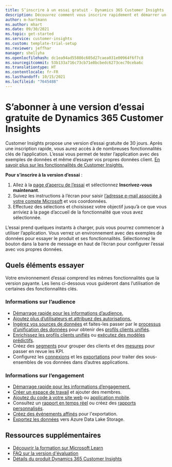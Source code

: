 ```yaml
---
title: S’inscrire à un essai gratuit - Dynamics 365 Customer Insights
description: Découvrez comment vous inscrire rapidement et démarrer un essai gratuit de Customer Insights. Explorez l’application et trouvez des ressources d’apprentissage supplémentaires.
author: m-hartmann
ms.author: mhart
ms.date: 09/30/2021
ms.topic: get-started
ms.service: customer-insights
ms.custom: template-trial-setup
ms.reviewer: jeffhar
manager: shellyha
ms.openlocfilehash: dc1ea94ad55886c605d27caea031e00964f6f7c8
ms.sourcegitcommit: 53b133a716c73cb71e8bcbedc6273cec70ceba6c
ms.translationtype: HT
ms.contentlocale: fr-FR
ms.lasthandoff: 10/15/2021
ms.locfileid: "7645488"
---
```

# <a name="sign-up-for-a-free-dynamics-365-customer-insights-trial"></a>S’abonner à une version d’essai gratuite de Dynamics 365 Customer Insights

Customer Insights propose une version d’essai gratuite de 30 jours. Après une inscription rapide, vous aurez accès à de nombreuses fonctionnalités clés de l’application. L’essai vous permet de tester l’application avec des exemples de données et même d’essayer vos propres données client. [En savoir plus sur les fonctionnalités de Customer Insights.](overview.md)

**Pour s’inscrire à la version d’essai** :

1. Allez à la [page d’aperçu de l’essai](https://dynamics.microsoft.com/get-started/?appname=customerinsights) et sélectionnez **Inscrivez-vous maintenant**.
1. Suivez les instructions à l’écran pour saisir [l’adresse e-mail associée à votre compte Microsoft](https://support.microsoft.com/windows/what-is-a-microsoft-account-4a7c48e9-ff5a-e9c6-5a5c-1a57d66c3bfa) et vos coordonnées.
1. Effectuez des sélections et choisissez votre objectif jusqu’à ce que vous arriviez à la page d’accueil de la fonctionnalité que vous avez sélectionnée.

L’essai prend quelques instants à charger, puis vous pourrez commencer à utiliser l’application. Vous verrez un environnement avec des exemples de données pour essayer le produit et ses fonctionnalités. Sélectionnez le bouton dans la barre de message en haut de l’écran pour configurer l’essai avec vos propres données.

## <a name="what-to-try"></a>Quels éléments essayer

Votre environnement d’essai comprend les mêmes fonctionnalités que la version payante. Les liens ci-dessous vous guideront dans l’utilisation de certaines des fonctionnalités clés.

### <a name="audience-insights"></a>Informations sur l’audience

- [Démarrage rapide pour les informations d’audience.](audience-insights/get-started.md)
- [Ajoutez plus d’utilisateurs et attribuez des autorisations.](audience-insights/permissions.md)
- [Ingérez vos sources de données](audience-insights/data-sources.md) et faites-les passer par le [processus d’unification des données](audience-insights/data-unification.md) pour obtenir des [profils clients unifiés](audience-insights/customer-profiles.md).
- [Enrichissez les profils clients unifiés](audience-insights/enrichment-hub.md) ou [exécutez des modèles prédictifs](audience-insights/predictions-overview.md).
- Créez des [segments](audience-insights/segments.md) pour grouper des clients et des [mesures](audience-insights/measures.md) pour passer en revue les KPI.
- Configurez les [connexions](audience-insights/connections.md) et les [exportations](audience-insights/export-destinations.md) pour traiter des sous-ensembles de vos données dans d’autres applications.

### <a name="engagement-insights"></a>Informations sur l’engagement

- [Démarrage rapide pour les informations d’engagement.](engagement-insights/get-started.md)
- [Créer un espace de travail](engagement-insights/create-workspace.md) et ajouter des membres.
- [Ajoutez du code à votre site web](engagement-insights/instrument-website.md) ou [application mobile](engagement-insights/developer-resources.md#capture-events-from-mobile-apps).
- Consultez un [rapport en temps réel](engagement-insights/view-reports.md) ou créez des [rapports personnalisés](engagement-insights/custom-reports.md).
- [Créez des événements affinés](engagement-insights/refined-events.md) pour l'exportation.
- [Exportez les données](engagement-insights/export-events.md) vers Azure Data Lake Storage.

## <a name="additional-resources"></a>Ressources supplémentaires

- [Découvrir la formation sur Microsoft Learn](/learn/browse/?filter-products=dynamics-dynamics-cust-insights)
- [FAQ sur la version d'évaluation](trial-faq.md)
- [Détails du produit Dynamics 365 Customer Insights](https://dynamics.microsoft.com/ai/customer-insights/)
